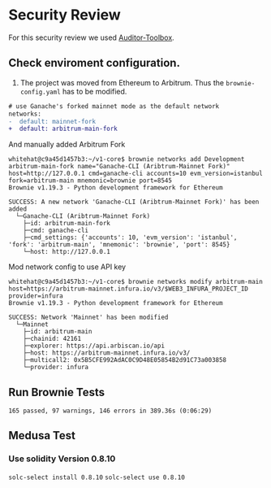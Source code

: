 # Security Review

For this security review we used [Auditor-Toolbox](https://github.com/Deivitto/auditor-docker).

## Check enviroment configuration.

1. The project was moved from Ethereum to Arbitrum. Thus the `brownie-config.yaml` has to be modified.

```diff
# use Ganache's forked mainnet mode as the default network
networks:
-  default: mainnet-fork
+  default: arbitrum-main-fork
```

And manually added Arbitrum Fork
```
whitehat@c9a45d1457b3:~/v1-core$ brownie networks add Development arbitrum-main-fork name="Ganache-CLI (Aribtrum-Mainnet Fork)" host=http://127.0.0.1 cmd=ganache-cli accounts=10 evm_version=istanbul fork=arbitrum-main mnemonic=brownie port=8545
Brownie v1.19.3 - Python development framework for Ethereum

SUCCESS: A new network 'Ganache-CLI (Aribtrum-Mainnet Fork)' has been added
  └─Ganache-CLI (Aribtrum-Mainnet Fork)
    ├─id: arbitrum-main-fork
    ├─cmd: ganache-cli
    ├─cmd_settings: {'accounts': 10, 'evm_version': 'istanbul', 'fork': 'arbitrum-main', 'mnemonic': 'brownie', 'port': 8545}
    └─host: http://127.0.0.1
```

Mod network config to use API key
```
whitehat@c9a45d1457b3:~/v1-core$ brownie networks modify arbitrum-main host=https://arbitrum-mainnet.infura.io/v3/$WEB3_INFURA_PROJECT_ID provider=infura        
Brownie v1.19.3 - Python development framework for Ethereum

SUCCESS: Network 'Mainnet' has been modified
  └─Mainnet
    ├─id: arbitrum-main
    ├─chainid: 42161
    ├─explorer: https://api.arbiscan.io/api
    ├─host: https://arbitrum-mainnet.infura.io/v3/
    ├─multicall2: 0x5B5CFE992AdAC0C9D48E05854B2d91C73a003858
    └─provider: infura
```

## Run Brownie Tests

```
165 passed, 97 warnings, 146 errors in 389.36s (0:06:29)
```

## Medusa Test

### Use solidity Version 0.8.10

`solc-select install 0.8.10`
`solc-select use 0.8.10`
